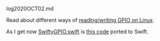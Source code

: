 log2020OCT02.md

Read about different ways of [reading/writing GPIO on Linux](https://www.kernel.org/doc/html/v4.17/driver-api/gpio/index.html). 

As I get now [SwiftyGPIO.swift](https://github.com/uraimo/SwiftyGPIO/blob/master/Sources/SwiftyGPIO.swift) is [this code](https://developer.ridgerun.com/wiki/index.php?title=Gpio-int-test.c) ported to Swift.


